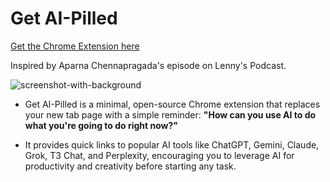 # Get AI-Pilled

[Get the Chrome Extension here](https://chromewebstore.google.com/detail/chfdfgdjhfppeoickadlbipjbcfjflbf?utm_source=item-share-cb)

Inspired by Aparna Chennapragada's episode on Lenny's Podcast.


![screenshot-with-background](https://github.com/user-attachments/assets/4387adf2-9e29-4102-b508-3d26fe4f6274)


- Get AI-Pilled is a minimal, open-source Chrome extension that replaces your new tab page with a simple reminder: **"How can you use AI to do what you're going to do right now?"** 

- It provides quick links to popular AI tools like ChatGPT, Gemini, Claude, Grok, T3 Chat, and Perplexity, encouraging you to leverage AI for productivity and creativity before starting any task.


